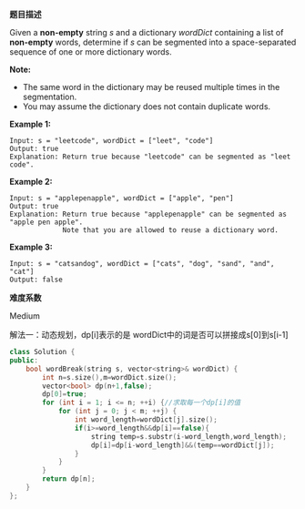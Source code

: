 **题目描述**   

Given a **non-empty** string *s* and a dictionary *wordDict* containing a list of **non-empty** words, determine if *s* can be segmented into a space-separated sequence of one or more dictionary words.

**Note:**

- The same word in the dictionary may be reused multiple times in the segmentation.
- You may assume the dictionary does not contain duplicate words.

**Example 1:**

```
Input: s = "leetcode", wordDict = ["leet", "code"]
Output: true
Explanation: Return true because "leetcode" can be segmented as "leet code".
```

**Example 2:**

```
Input: s = "applepenapple", wordDict = ["apple", "pen"]
Output: true
Explanation: Return true because "applepenapple" can be segmented as "apple pen apple".
             Note that you are allowed to reuse a dictionary word.
```

**Example 3:**

```
Input: s = "catsandog", wordDict = ["cats", "dog", "sand", "and", "cat"]
Output: false
```

**难度系数**

Medium 

解法一：动态规划，dp[i]表示的是 wordDict中的词是否可以拼接成s[0]到s[i-1]

```c++
class Solution {
public:
    bool wordBreak(string s, vector<string>& wordDict) {
        int n=s.size(),m=wordDict.size();
        vector<bool> dp(n+1,false);
        dp[0]=true;
        for (int i = 1; i <= n; ++i) {//求取每一个dp[i]的值
            for (int j = 0; j < m; ++j) {
                int word_length=wordDict[j].size();
                if(i>=word_length&&dp[i]==false){
                    string temp=s.substr(i-word_length,word_length);
                    dp[i]=dp[i-word_length]&&(temp==wordDict[j]);
                }
            }
        }
        return dp[n];
    }
};
```

